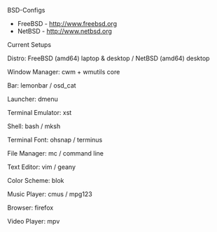 BSD-Configs
- FreeBSD - http://www.freebsd.org
- NetBSD - http://www.netbsd.org

Current Setups

   Distro: FreeBSD (amd64) laptop & desktop / NetBSD (amd64) desktop
   
   Window Manager:  cwm + wmutils core
   
   Bar: lemonbar / osd_cat
   
   Launcher: dmenu
   
   Terminal Emulator: xst
   
   Shell: bash / mksh
   
   Terminal Font: ohsnap / terminus
   
   File Manager: mc / command line
   
   Text Editor: vim / geany
   
   Color Scheme: blok 
   
   Music Player: cmus / mpg123
   
   Browser: firefox
   
   Video Player: mpv   
